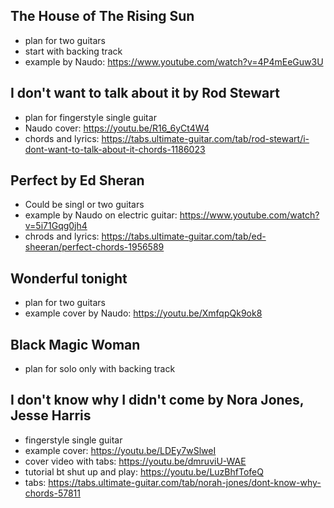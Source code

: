 ## The House of The Rising Sun
  - plan for two guitars
  - start with backing track
  - example by Naudo: https://www.youtube.com/watch?v=4P4mEeGuw3U

## I don't want to talk about it by Rod Stewart
  - plan for fingerstyle single guitar
  - Naudo cover: https://youtu.be/R16_6yCt4W4
  - chords and lyrics: https://tabs.ultimate-guitar.com/tab/rod-stewart/i-dont-want-to-talk-about-it-chords-1186023

## Perfect by Ed Sheran
  - Could be singl or two guitars
  - example by Naudo on electric guitar: https://www.youtube.com/watch?v=5i71Gqg0jh4
  - chrods and lyrics: https://tabs.ultimate-guitar.com/tab/ed-sheeran/perfect-chords-1956589

## Wonderful tonight
  - plan for two guitars
  - example cover by Naudo: https://youtu.be/XmfqpQk9ok8

## Black Magic Woman
  - plan for solo only with backing track

## I don't know why I didn't come by Nora Jones, Jesse Harris
  - fingerstyle single guitar
  - example cover: https://youtu.be/LDEy7wSlweI
  - cover video with tabs: https://youtu.be/dmruviU-WAE
  - tutorial bt shut up and play: https://youtu.be/LuzBhfTofeQ
  - tabs: https://tabs.ultimate-guitar.com/tab/norah-jones/dont-know-why-chords-57811

